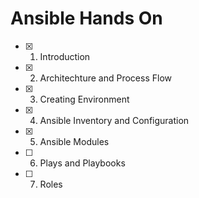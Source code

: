 # Ansible Hands On

- [x] 01. Introduction
- [x] 02. Architechture and Process Flow
- [x] 03. Creating Environment
- [x] 04. Ansible Inventory and Configuration
- [x] 05. Ansible Modules
- [ ] 06. Plays and Playbooks
- [ ] 07. Roles
